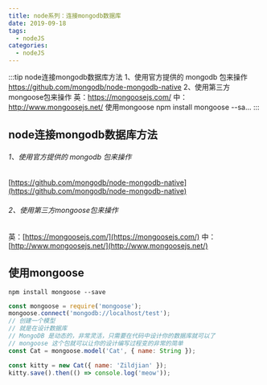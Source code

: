 ```yaml
---
title: node系列：连接mongodb数据库
date: 2019-09-18
tags:
  - nodeJS
categories:
  - nodeJS
---
```


:::tip
node连接mongodb数据库方法
1、使用官方提供的 mongodb 包来操作
https://github.com/mongodb/node-mongodb-native
2、使用第三方mongoose包来操作
英：https://mongoosejs.com/
中：http://www.mongoosejs.net/
使用mongoose
npm install mongoose --sa...
:::

<!-- more -->

## node连接mongodb数据库方法
###### 1、使用官方提供的 mongodb 包来操作
[https://github.com/mongodb/node-mongodb-native](https://github.com/mongodb/node-mongodb-native)
###### 2、使用第三方mongoose包来操作
英：[https://mongoosejs.com/](https://mongoosejs.com/)
中：[http://www.mongoosejs.net/](http://www.mongoosejs.net/)
## 使用mongoose
`npm install mongoose --save`
```javascript
const mongoose = require('mongoose');
mongoose.connect('mongodb://localhost/test');
// 创建一个模型
// 就是在设计数据库
// MongoDB 是动态的，非常灵活，只需要在代码中设计你的数据库就可以了
// mongoose 这个包就可以让你的设计编写过程变的非常的简单
const Cat = mongoose.model('Cat', { name: String });

const kitty = new Cat({ name: 'Zildjian' });
kitty.save().then(() => console.log('meow'));
```
